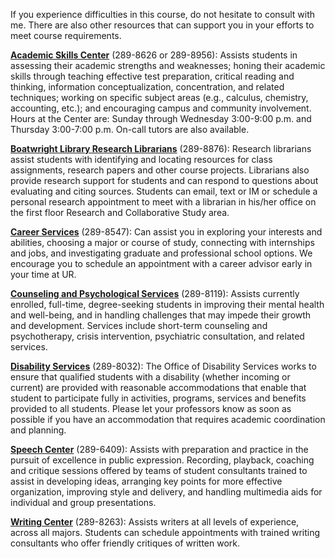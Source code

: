 If you experience difficulties in this course, do not hesitate to consult with me. There are also other resources that can support you in your efforts to meet course requirements.

[**Academic Skills Center**](http://asc.richmond.edu) (289-8626 or 289-8956): Assists students in assessing their academic strengths and weaknesses; honing their academic skills through teaching effective test preparation, critical reading and thinking, information conceptualization, concentration, and related techniques; working on specific subject areas (e.g., calculus, chemistry, accounting, etc.); and encouraging campus and community involvement. Hours at the Center are: Sunday through Wednesday 3:00-9:00 p.m. and Thursday 3:00-7:00 p.m. On-call tutors are also available.

[**Boatwright Library Research Librarians**](http://library.richmond.edu/help/ask/) (289-8876): Research librarians assist students with identifying and locating resources for class assignments, research papers and other course projects. Librarians also provide research support for students and can respond to questions about evaluating and citing sources. Students can email, text or IM or schedule a personal research appointment to meet with a librarian in his/her office on the first floor Research and Collaborative Study area.

[**Career Services**](http://careerservices.richmond.edu/) (289-8547): Can assist you in exploring your interests and abilities, choosing a major or course of study, connecting with internships and jobs, and investigating graduate and professional school options. We encourage you to schedule an appointment with a career advisor early in your time at UR.

[**Counseling and Psychological Services**](https://wellness.richmond.edu/caps/index.html) (289-8119): Assists currently enrolled, full-time, degree-seeking students in improving their mental health and well-being, and in handling challenges that may impede their growth and development. Services include short-term counseling and psychotherapy, crisis intervention, psychiatric consultation, and related services.

[**Disability Services**](https://disability.richmond.edu/students/index.html) (289-8032): The Office of Disability Services 
works to ensure that qualified students with a disability (whether incoming or current) are provided with reasonable accommodations that enable that student to participate fully in activities, programs, services and benefits provided to all students. Please let your professors know as soon as possible if you have an accommodation that requires academic coordination and planning.

[**Speech Center**](http://speech.richmond.edu) (289-6409): Assists with preparation and practice in the pursuit of excellence in public expression. Recording, playback, coaching and critique sessions offered by teams of student consultants trained to assist in developing ideas, arranging key points for more effective organization, improving style and delivery, and handling multimedia aids for individual and group presentations.

[**Writing Center**](http://writing.richmond.edu) (289-8263): Assists writers at all levels of experience, across all majors. Students can schedule appointments with trained writing consultants who offer friendly critiques of written work.
